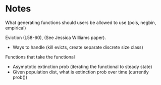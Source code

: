 # Notes

What generating functions should users be allowed to use (pois, negbin, empirical)

Eviction (L58-60), (See Jessica WIlliams paper).  
-  Ways to handle (kill evicts, create separate discrete size class)


Functions that take the functional

-   Asymptotic extinction prob (iterating the functional to steady state)
-   Given population dist, what is extinction prob over time (currently prob())
